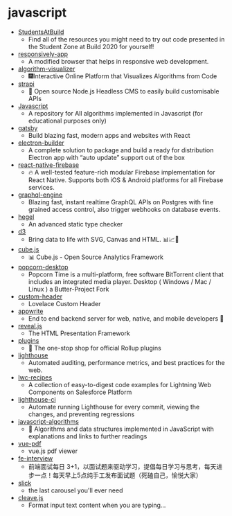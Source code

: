 # javascript
- [StudentsAtBuild](https://github.com/microsoft/StudentsAtBuild)
  - Find all of the resources you might need to try out code presented in the Student Zone at Build 2020 for yourself!
- [responsively-app](https://github.com/manojVivek/responsively-app)
  - A modified browser that helps in responsive web development.
- [algorithm-visualizer](https://github.com/algorithm-visualizer/algorithm-visualizer)
  - 🎆Interactive Online Platform that Visualizes Algorithms from Code
- [strapi](https://github.com/strapi/strapi)
  - 🚀 Open source Node.js Headless CMS to easily build customisable APIs
- [Javascript](https://github.com/TheAlgorithms/Javascript)
  - A repository for All algorithms implemented in Javascript (for educational purposes only)
- [gatsby](https://github.com/gatsbyjs/gatsby)
  - Build blazing fast, modern apps and websites with React
- [electron-builder](https://github.com/electron-userland/electron-builder)
  - A complete solution to package and build a ready for distribution Electron app with “auto update” support out of the box
- [react-native-firebase](https://github.com/invertase/react-native-firebase)
  - 🔥 A well-tested feature-rich modular Firebase implementation for React Native. Supports both iOS & Android platforms for all Firebase services.
- [graphql-engine](https://github.com/hasura/graphql-engine)
  - Blazing fast, instant realtime GraphQL APIs on Postgres with fine grained access control, also trigger webhooks on database events.
- [hegel](https://github.com/JSMonk/hegel)
  - An advanced static type checker
- [d3](https://github.com/d3/d3)
  - Bring data to life with SVG, Canvas and HTML. 📊📈🎉
- [cube.js](https://github.com/cube-js/cube.js)
  - 📊 Cube.js - Open Source Analytics Framework
- [popcorn-desktop](https://github.com/popcorn-official/popcorn-desktop)
  - Popcorn Time is a multi-platform, free software BitTorrent client that includes an integrated media player. Desktop ( Windows / Mac / Linux ) a Butter-Project Fork
- [custom-header](https://github.com/maykar/custom-header)
  - Lovelace Custom Header
- [appwrite](https://github.com/appwrite/appwrite)
  - End to end backend server for web, native, and mobile developers 🚀
- [reveal.js](https://github.com/hakimel/reveal.js)
  - The HTML Presentation Framework
- [plugins](https://github.com/rollup/plugins)
  - 🍣 The one-stop shop for official Rollup plugins
- [lighthouse](https://github.com/GoogleChrome/lighthouse)
  - Automated auditing, performance metrics, and best practices for the web.
- [lwc-recipes](https://github.com/trailheadapps/lwc-recipes)
  - A collection of easy-to-digest code examples for Lightning Web Components on Salesforce Platform
- [lighthouse-ci](https://github.com/GoogleChrome/lighthouse-ci)
  - Automate running Lighthouse for every commit, viewing the changes, and preventing regressions
- [javascript-algorithms](https://github.com/trekhleb/javascript-algorithms)
  - 📝 Algorithms and data structures implemented in JavaScript with explanations and links to further readings
- [vue-pdf](https://github.com/FranckFreiburger/vue-pdf)
  - vue.js pdf viewer
- [fe-interview](https://github.com/haizlin/fe-interview)
  - 前端面试每日 3+1，以面试题来驱动学习，提倡每日学习与思考，每天进步一点！每天早上5点纯手工发布面试题（死磕自己，愉悦大家）
- [slick](https://github.com/kenwheeler/slick)
  - the last carousel you'll ever need
- [cleave.js](https://github.com/nosir/cleave.js)
  - Format input text content when you are typing...
